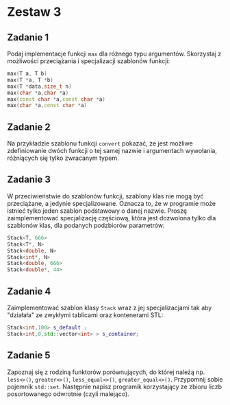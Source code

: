 # Zestaw 3

## Zadanie 1

Podaj implementacje funkcji `max` dla różnego typu argumentów. Skorzystaj z możliwości przeciążania i specjalizacji szablonów funkcji:

```cpp
max(T a, T b)
max(T *a, T *b)
max(T *data,size_t n)
max(char *a,char *a)
max(const char *a,const char *a)
max(char *a,const char *a)
```

## Zadanie 2

Na przykładzie szablonu funkcji `convert` pokazać, że jest możliwe zdefiniowanie dwóch funkcji o tej samej nazwie i argumentach wywołania, różniących się tylko zwracanym typem.

## Zadanie 3

W przeciwieństwie do szablonów funkcji, szablony klas nie mogą być przeciążane, a jedynie specjalizowane. Oznacza to, że w programie może istnieć tylko jeden szablon podstawowy o danej nazwie. Proszę zaimplementować specjalizację częściową, która jest dozwolona tylko dla szablonów klas, dla podanych podzbiorów parametrów:

```cpp
Stack<T, 666>
Stack<T*, N>
Stack<double, N>
Stack<int*, N>
Stack<double, 666>
Stack<double*, 44>
```

## Zadanie 4

Zaimplementować szablon klasy `Stack` wraz z jej specjalizacjami tak aby "działała" ze zwykłymi tablicami oraz kontenerami STL:

```cpp
Stack<int,100> s_default ;
Stack<int,0,std::vector<int> > s_container;
```

## Zadanie 5

Zapoznaj się z rodziną funktorów porównujących, do której należą np. `less<>()`, `greater<>()`, `less_equal<>()`, `greater_equal<>()`. Przypomnij sobie pojemnik `std::set`. Następnie napisz programik korzystający ze zbioru liczb posortowanego odwrotnie (czyli malejąco).